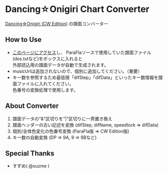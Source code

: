 # Dancing☆Onigiri Chart Converter
[Dancing☆Onigiri (CW Edition)](../../../danoniplus/) の譜面コンバーター

## How to Use
- [このページにアクセス](https://cwtickle.github.io/danoniplus-converter/index.html)し、
ParaFlaソースで使用していた譜面ファイル(dos.txtなど)をボックスに入れると  
外部読込用の譜面データが自動で生成されます。
- musicUrlは追加されないので、個別に追加してください。（重要）
- キー数を参照するため最低限「difStep」「difData」といったキー数情報を譜面ファイルに入れてください。  
色番号の変換処理で使用します。

## About Converter
1. 譜面データの"&amp;"区切りを"|"区切りに一斉置き換え
2. 譜面ヘッダーの古い記述を変換 (difStep, difName, speedlock => difData)
3. 個別/全体色変化の色番号変換 (ParaFla版 => CW Edition版)
4. キー数の自動変換 (DP => 9A, 9 => 9Bなど)

## Special Thanks
- すずめ( @suzme )
